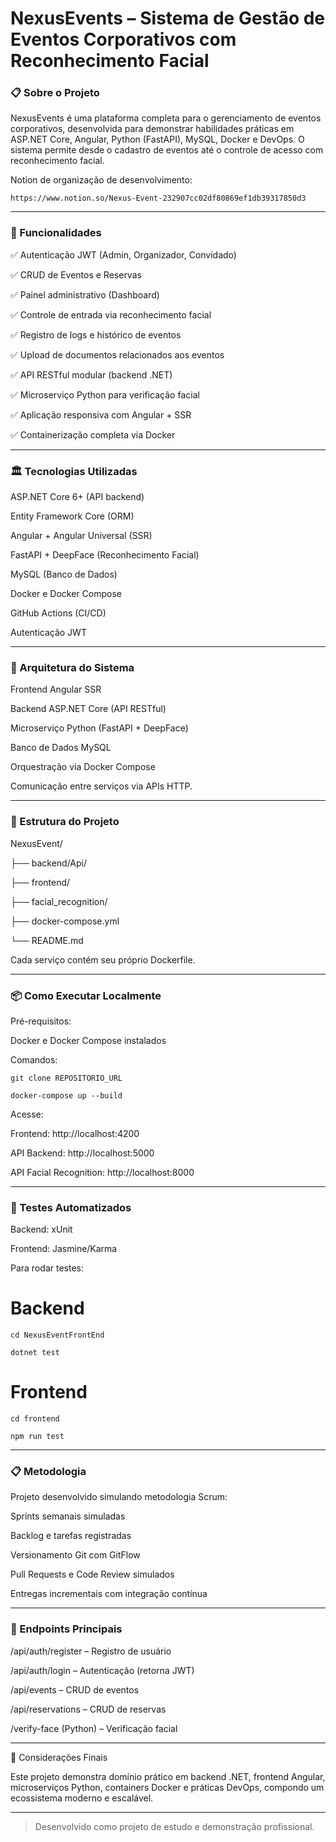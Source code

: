 # NexusEvents – Sistema de Gestão de Eventos Corporativos com Reconhecimento Facial

### 📋 Sobre o Projeto

NexusEvents é uma plataforma completa para o gerenciamento de eventos corporativos, desenvolvida para demonstrar habilidades práticas em ASP.NET Core, Angular, Python (FastAPI), MySQL, Docker e DevOps. O sistema permite desde o cadastro de eventos até o controle de acesso com reconhecimento facial.

Notion de organização de desenvolvimento: 

    https://www.notion.so/Nexus-Event-232907cc02df80869ef1db39317850d3

---

### 🚀 Funcionalidades

✅ Autenticação JWT (Admin, Organizador, Convidado)

✅ CRUD de Eventos e Reservas

✅ Painel administrativo (Dashboard)

✅ Controle de entrada via reconhecimento facial

✅ Registro de logs e histórico de eventos

✅ Upload de documentos relacionados aos eventos

✅ API RESTful modular (backend .NET)

✅ Microserviço Python para verificação facial

✅ Aplicação responsiva com Angular + SSR

✅ Containerização completa via Docker



---

### 🏛️ Tecnologias Utilizadas

ASP.NET Core 6+ (API backend)

Entity Framework Core (ORM)

Angular + Angular Universal (SSR)

FastAPI + DeepFace (Reconhecimento Facial)

MySQL (Banco de Dados)

Docker e Docker Compose

GitHub Actions (CI/CD)

Autenticação JWT



---

### 📐 Arquitetura do Sistema

Frontend Angular SSR

Backend ASP.NET Core (API RESTful)

Microserviço Python (FastAPI + DeepFace)

Banco de Dados MySQL

Orquestração via Docker Compose


Comunicação entre serviços via APIs HTTP.


---

### 📂 Estrutura do Projeto

NexusEvent/

├── backend/Api/

├── frontend/

├── facial_recognition/

├── docker-compose.yml

└── README.md

Cada serviço contém seu próprio Dockerfile.


---

### 📦 Como Executar Localmente

Pré-requisitos:

Docker e Docker Compose instalados


Comandos:

    git clone REPOSITORIO_URL

    docker-compose up --build

Acesse:

Frontend:  http://localhost:4200

API Backend: http://localhost:5000

API Facial Recognition: http://localhost:8000



---

### 🧪 Testes Automatizados

Backend: xUnit

Frontend: Jasmine/Karma


Para rodar testes:

# Backend
    cd NexusEventFrontEnd

    dotnet test

# Frontend
    cd frontend
    
    npm run test


---

### 📋 Metodologia

Projeto desenvolvido simulando metodologia Scrum:

Sprints semanais simuladas

Backlog e tarefas registradas

Versionamento Git com GitFlow

Pull Requests e Code Review simulados

Entregas incrementais com integração contínua



---

### 📄 Endpoints Principais

/api/auth/register – Registro de usuário

/api/auth/login – Autenticação (retorna JWT)

/api/events – CRUD de eventos

/api/reservations – CRUD de reservas

/verify-face (Python) – Verificação facial



---

📎 Considerações Finais

Este projeto demonstra domínio prático em backend .NET, frontend Angular, microserviços Python, containers Docker e práticas DevOps, compondo um ecossistema moderno e escalável.


---

> Desenvolvido como projeto de estudo e demonstração profissional.
